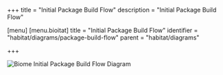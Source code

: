 +++
title = "Initial Package Build Flow"
description = "Initial Package Build Flow"

[menu]
  [menu.bioitat]
    title = "Initial Package Build Flow"
    identifier = "habitat/diagrams/package-build-flow"
    parent = "habitat/diagrams"

+++

![Biome Initial Package Build Flow Diagram](/images/infographics/biome-initial-package-build-flow.png)

